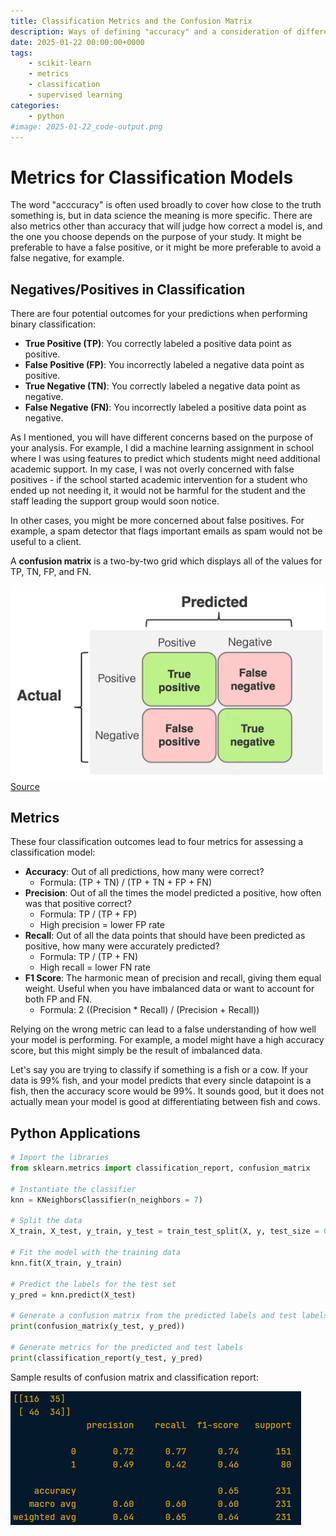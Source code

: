 ```yaml
---
title: Classification Metrics and the Confusion Matrix
description: Ways of defining "accuracy" and a consideration of different concerns
date: 2025-01-22 00:00:00+0000
tags: 
    - scikit-learn
    - metrics
    - classification
    - supervised learning
categories:
    - python
#image: 2025-01-22_code-output.png
---
```


# Metrics for Classification Models

The word "acccuracy" is often used broadly to cover how close to the truth something is, but in data science the meaning is more specific. There are also metrics other than accuracy that will judge how correct a model is, and the one you choose depends on the purpose of your study. It might be preferable to have a false positive, or it might be more preferable to avoid a false negative, for example. 

## Negatives/Positives in Classification
There are four potential outcomes for your predictions when performing binary classification: 
* **True Positive (TP)**: You correctly labeled a positive data point as positive. 
* **False Positive (FP)**: You incorrectly labeled a negative data point as positive. 
* **True Negative (TN)**: You correctly labeled a negative data point as negative. 
* **False Negative (FN)**: You incorrectly labeled a positive data point as negative. 

As I mentioned, you will have different concerns based on the purpose of your analysis. For example, I did a machine learning assignment in school where I was using features to predict which students might need additional academic support. In my case, I was not overly concerned with false positives - if the school started academic intervention for a student who ended up not needing it, it would not be harmful for the student and the staff leading the support group would soon notice. 

In other cases, you might be more concerned about false positives. For example, a spam detector that flags important emails as spam would not be useful to a client. 

A **confusion matrix** is a two-by-two grid which displays all of the values for TP, TN, FP, and FN.

![Confusion matrix](2025-01-22_confusion-matrix.png)
[Source](https://rumn.medium.com/precision-recall-and-f1-explained-with-10-ml-use-case-6ef2fbe458e5)

## Metrics

These four classification outcomes lead to four metrics for assessing a classification model:

* **Accuracy**: Out of all predictions, how many were correct?
    * Formula: (TP + TN) / (TP + TN + FP + FN)
* **Precision**: Out of all the times the model predicted a positive, how often was that positive correct?
    * Formula: TP / (TP + FP)
    * High precision = lower FP rate
* **Recall**: Out of all the data points that should have been predicted as positive, how many were accurately predicted?
    * Formula: TP / (TP + FN)
    * High recall = lower FN rate
* **F1 Score**: The harmonic mean of precision and recall, giving them equal weight. Useful when you have imbalanced data or want to account for both FP and FN. 
    * Formula: 2 ((Precision * Recall) / (Precision + Recall))

Relying on the wrong metric can lead to a false understanding of how well your model is performing. For example, a model might have a high accuracy score, but this might simply be the result of imbalanced data. 

Let's say you are trying to classify if something is a fish or a cow. If your data is 99% fish, and your model predicts that every sincle datapoint is a fish, then the accuracy score would be 99%. It sounds good, but it does not actually mean your model is good at differentiating between fish and cows. 

## Python Applications

```python
# Import the libraries
from sklearn.metrics import classification_report, confusion_matrix

# Instantiate the classifier
knn = KNeighborsClassifier(n_neighbors = 7)

# Split the data
X_train, X_test, y_train, y_test = train_test_split(X, y, test_size = 0.4, random_state = 99)

# Fit the model with the training data
knn.fit(X_train, y_train)

# Predict the labels for the test set
y_pred = knn.predict(X_test)

# Generate a confusion matrix from the predicted labels and test labels
print(confusion_matrix(y_test, y_pred))

# Generate metrics for the predicted and test labels
print(classification_report(y_test, y_pred)

```

Sample results of confusion matrix and classification report: 

![code output](2025-01-22_code-output.png)

